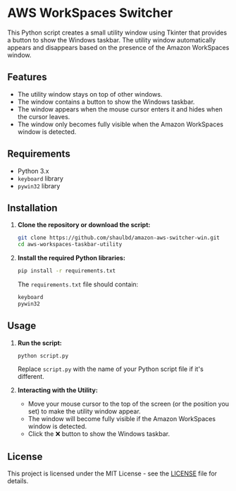 # AWS WorkSpaces Switcher

This Python script creates a small utility window using Tkinter that provides a button to show the Windows taskbar. The utility window automatically appears and disappears based on the presence of the Amazon WorkSpaces window.

## Features

- The utility window stays on top of other windows.
- The window contains a button to show the Windows taskbar.
- The window appears when the mouse cursor enters it and hides when the cursor leaves.
- The window only becomes fully visible when the Amazon WorkSpaces window is detected.

## Requirements

- Python 3.x
- `keyboard` library
- `pywin32` library

## Installation

1. **Clone the repository or download the script:**

    ```bash
    git clone https://github.com/shaulbd/amazon-aws-switcher-win.git
    cd aws-workspaces-taskbar-utility
    ```

2. **Install the required Python libraries:**

    ```bash
    pip install -r requirements.txt
    ```

    The `requirements.txt` file should contain:

    ```txt
    keyboard
    pywin32
    ```

## Usage

1. **Run the script:**

    ```bash
    python script.py
    ```

    Replace `script.py` with the name of your Python script file if it's different.

2. **Interacting with the Utility:**

    - Move your mouse cursor to the top of the screen (or the position you set) to make the utility window appear.
    - The window will become fully visible if the Amazon WorkSpaces window is detected.
    - Click the ❌ button to show the Windows taskbar.

## License

This project is licensed under the MIT License - see the [LICENSE](LICENSE) file for details.

